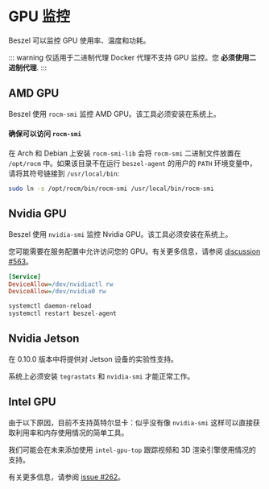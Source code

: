 # GPU 监控

Beszel 可以监控 GPU 使用率、温度和功耗。

::: warning
仅适用于二进制代理
Docker 代理不支持 GPU 监控。您 **必须使用二进制代理**.
:::

## AMD GPU

Beszel 使用 `rocm-smi` 监控 AMD GPU。该工具必须安装在系统上。

#### 确保可以访问 `rocm-smi`

在 Arch 和 Debian 上安装 `rocm-smi-lib` 会将 `rocm-smi` 二进制文件放置在 `/opt/rocm` 中。如果该目录不在运行 `beszel-agent` 的用户的 `PATH` 环境变量中，请将其符号链接到 `/usr/local/bin`:

```bash
sudo ln -s /opt/rocm/bin/rocm-smi /usr/local/bin/rocm-smi
```

## Nvidia GPU

Beszel 使用 `nvidia-smi` 监控 Nvidia GPU。该工具必须安装在系统上。

您可能需要在服务配置中允许访问您的 GPU。有关更多信息，请参阅 [discussion #563](https://github.com/henrygd/beszel/discussions/563#discussioncomment-12230389)。

```ini
[Service]
DeviceAllow=/dev/nvidiactl rw
DeviceAllow=/dev/nvidia0 rw
```

```bash
systemctl daemon-reload
systemctl restart beszel-agent
```

## Nvidia Jetson

在 0.10.0 版本中将提供对 Jetson 设备的实验性支持。

系统上必须安装 `tegrastats` 和 `nvidia-smi` 才能正常工作。

## Intel GPU

由于以下原因，目前不支持英特尔显卡：似乎没有像 `nvidia-smi` 这样可以直接获取利用率和内存使用情况的简单工具。

我们可能会在未来添加使用 `intel-gpu-top` 跟踪视频和 3D 渲染引擎使用情况的支持。

有关更多信息，请参阅 [issue #262](https://github.com/henrygd/beszel/issues/262)。
